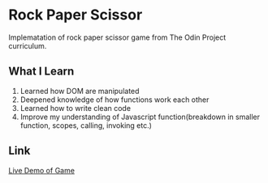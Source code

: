 # Rock Paper Scissor
Implematation of rock paper scissor game from The Odin Project curriculum.

## What I Learn
1. Learned how DOM are manipulated
2. Deepened knowledge of how functions work each other
3. Learned how to write clean code
4. Improve my understanding of Javascript function(breakdown in smaller function, scopes, calling, invoking etc.)

## Link
[Live Demo of Game]()
